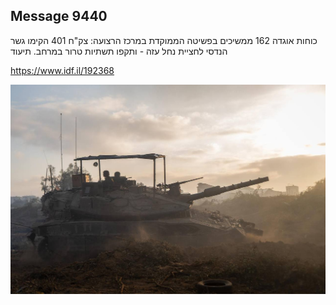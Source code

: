 ## Message 9440

כוחות אוגדה 162 ממשיכים בפשיטה הממוקדת במרכז הרצועה:
צק"ח 401 הקימו גשר הנדסי לחציית נחל עזה - ותקפו תשתיות טרור במרחב. תיעוד

https://www.idf.il/192368

![Photo](9440/9440_photo.jpg)
